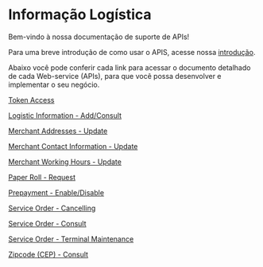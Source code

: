 
# Informação Logística

Bem-vindo à nossa documentação de suporte de APIs!

Para uma breve introdução de como usar o APIS, acesse nossa [introdução][1].

Abaixo você pode conferir cada link para acessar o documento detalhado de cada Web-service (APIs), para que você possa desenvolver e implementar o seu negócio.

[Token Access](../api/?type=post&path=/token/)

[Logistic Information - Add/Consult](../api/?type=post&path=/dados-logistica/)

[Merchant Addresses - Update](../api/?type=post&path=/updateAddress/)

[Merchant Contact Information - Update](../api/?type=post&path=/updateContactInformation/)

[Merchant Working Hours - Update](../api/?type=post&path=/updateWorkingHours/)

[Paper Roll - Request](../api/?type=get&path=/{instituicao}/{merchant}/{logico})

[Prepayment - Enable/Disable](../api/?type=post&path=/updatePrepayFlag/)

[Service Order - Cancelling](../api/?type=post&path=/canceloperation/processCancelOperationRequest)

[Service Order - Consult](../api/?type=get&path=/consultaos/{instituicao}/{numeroMerchant}/)

[Service Order - Terminal Maintenance](../api/?type=post&path=/updatePrepayFlag/)

[Zipcode (CEP) - Consult](../api/?type=get&path=/cep/{cep})

[1]: APIs-Introduction.md
